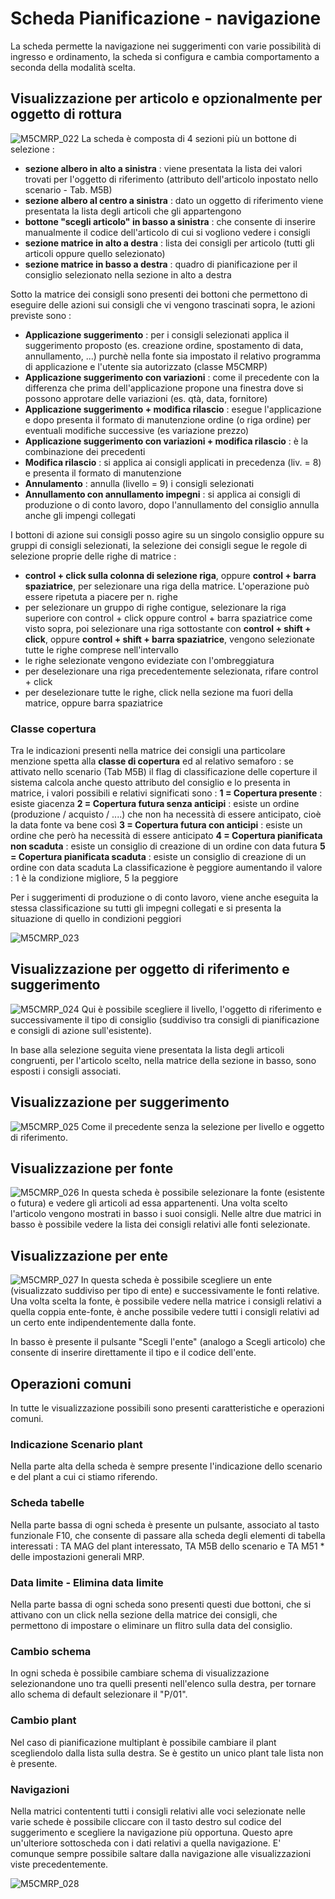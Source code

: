 # Scheda Pianificazione - navigazione
La scheda permette la navigazione nei suggerimenti con varie possibilità di ingresso e ordinamento, la scheda si configura e cambia comportamento a seconda della modalità scelta.

## Visualizzazione per articolo e opzionalmente per oggetto di rottura
![M5CMRP_022](http://localhost:3000/immagini/MBDOC_SCH-M5CMRP_N/M5CMRP_022.png)
La scheda è composta di 4 sezioni più un bottone di selezione : 
* **sezione albero in alto a sinistra** :  viene presentata la lista dei valori trovati per l'oggetto di riferimento (attributo dell'articolo inpostato nello scenario - Tab. M5B)
* **sezione albero al centro a sinistra** :  dato un oggetto di riferimento viene presentata la lista degli articoli che gli appartengono
* **bottone "scegli articolo" in basso a sinistra** :  che consente di inserire manualmente il codice dell'articolo di cui si vogliono vedere i consigli
* **sezione matrice in alto a destra** :  lista dei consigli per articolo (tutti gli articoli oppure quello selezionato)
* **sezione matrice in basso a destra** : quadro di pianificazione per il consiglio selezionato nella sezione in alto a destra

Sotto la matrice dei consigli sono presenti dei bottoni che permettono di eseguire delle azioni sui consigli che vi vengono trascinati sopra, le azioni previste sono : 
* **Applicazione suggerimento** :  per i consigli selezionati applica il suggerimento proposto (es. creazione ordine, spostamento di data, annullamento, ...) purchè nella fonte sia impostato il relativo programma di applicazione e l'utente sia autorizzato (classe M5CMRP)
* **Applicazione suggerimento con variazioni** :  come il precedente con la differenza che prima dell'applicazione propone una finestra dove si possono approtare delle variazioni (es. qtà, data, fornitore)
* **Applicazione suggerimento + modifica rilascio** :  esegue l'applicazione e dopo presenta il formato di manutenzione ordine (o riga ordine) per eventuali modifiche successive (es variazione prezzo)
* **Applicazione suggerimento con variazioni + modifica rilascio** :  è la combinazione dei precedenti
* **Modifica rilascio** :  si applica ai consigli applicati in precedenza (liv. = 8) e presenta il formato di manutenzione
* **Annulamento** :  annulla (livello = 9)  i consigli selezionati
* **Annullamento con annullamento impegni** :  si applica ai consigli di produzione o di conto lavoro, dopo l'annullamento del consiglio annulla anche gli impengi collegati

I bottoni di azione sui consigli posso agire su un singolo consiglio oppure su gruppi di consigli selezionati, la selezione dei consigli segue le regole di selezione proprie delle righe di matrice : 
* **control + click sulla colonna di selezione riga**, oppure **control + barra spaziatrice**, per selezionare una riga della matrice. L'operazione può essere ripetuta a piacere per n. righe
* per selezionare un gruppo di righe contigue, selezionare la riga superiore con control + click oppure control + barra spaziatrice come visto sopra, poi selezionare una riga sottostante con **control + shift + click**, oppure **control + shift + barra spaziatrice**, vengono selezionate tutte le righe comprese nell'intervallo
* le righe selezionate vengono evideziate con l'ombreggiatura
* per deselezionare una riga precedentemente selezionata, rifare control + click
* per deselezionare tutte le righe, click nella sezione ma fuori della matrice, oppure barra spaziatrice

### Classe copertura
Tra le indicazioni presenti nella matrice dei consigli una particolare menzione spetta alla **classe di copertura** ed al relativo semaforo :  se attivato nello scenario (Tab M5B) il flag di classificazione delle coperture il sistema calcola anche questo attributo del consiglio e lo presenta in matrice, i valori possibili e relativi significati sono : 
**1 = Copertura presente** :  esiste giacenza
**2 = Copertura futura senza anticipi** :  esiste un ordine (produzione / acquisto / ....) che non ha necessità di essere anticipato, cioè la data fonte va bene così
**3 = Copertura futura con anticipi** :  esiste un ordine che però ha necessità di essere anticipato
**4 = Copertura pianificata non scaduta** :  esiste un consiglio di creazione di un ordine con data futura
**5 = Copertura pianificata scaduta** :  esiste un consiglio di creazione di un ordine con data scaduta
La classificazione è peggiore aumentando il valore :  1 è la condizione migliore, 5 la peggiore

Per i suggerimenti di produzione o di conto lavoro, viene anche eseguita la stessa classificazione su tutti gli impegni collegati e si presenta la situazione di quello in condizioni peggiori

![M5CMRP_023](http://localhost:3000/immagini/MBDOC_SCH-M5CMRP_N/M5CMRP_023.png)
## Visualizzazione per oggetto di riferimento e suggerimento

![M5CMRP_024](http://localhost:3000/immagini/MBDOC_SCH-M5CMRP_N/M5CMRP_024.png)
Qui è possibile scegliere il livello, l'oggetto di riferimento e successivamente il tipo di consiglio (suddiviso tra consigli di pianificazione e consigli di azione sull'esistente).

In base alla selezione seguita viene presentata la lista degli articoli congruenti, per l'articolo scelto, nella matrice della sezione in basso, sono esposti i consigli associati.

## Visualizzazione per suggerimento

![M5CMRP_025](http://localhost:3000/immagini/MBDOC_SCH-M5CMRP_N/M5CMRP_025.png)
Come il precedente senza la selezione per livello e oggetto di riferimento.

## Visualizzazione per fonte

![M5CMRP_026](http://localhost:3000/immagini/MBDOC_SCH-M5CMRP_N/M5CMRP_026.png)
In questa scheda è possibile selezionare la fonte (esistente o futura) e vedere gli articoli ad essa appartenenti. Una volta scelto l'articolo vengono mostrati in basso i suoi consigli.
Nelle altre due matrici in basso è possibile vedere la lista dei consigli relativi alle fonti selezionate.

## Visualizzazione per ente

![M5CMRP_027](http://localhost:3000/immagini/MBDOC_SCH-M5CMRP_N/M5CMRP_027.png)
In questa scheda è possibile scegliere un ente (visualizzato suddiviso per tipo di ente) e successivamente le fonti relative. Una volta scelta la fonte, è possibile vedere nella matrice i consigli relativi a quella coppia ente-fonte, è anche possibile vedere tutti i consigli relativi ad un certo ente indipendentemente dalla fonte.

In basso è presente il pulsante "Scegli l'ente" (analogo a Scegli articolo) che consente di inserire direttamente il tipo e il codice dell'ente.

## Operazioni comuni
In tutte le visualizzazione possibili sono presenti caratteristiche e operazioni comuni.

### Indicazione Scenario plant
Nella parte alta della scheda è sempre presente l'indicazione dello scenario e del plant a cui ci stiamo riferendo.

### Scheda tabelle
Nella parte bassa di ogni scheda è presente un pulsante,  associato al tasto funzionale F10, che consente di passare alla scheda degli elementi di tabella interessati :  TA MAG del plant interessato, TA M5B  dello scenario e TA M51 * delle impostazioni generali MRP.

### Data limite - Elimina data limite
Nella parte bassa di ogni scheda sono presenti questi due bottoni, che si attivano con un click nella sezione della matrice dei consigli, che permettono di impostare o eliminare un flitro sulla data del consiglio.

### Cambio schema
In ogni scheda è possibile cambiare schema di visualizzazione selezionandone uno tra quelli presenti nell'elenco sulla destra, per tornare allo schema di default selezionare il "P/01".

### Cambio plant
Nel caso di pianificazione multiplant è possibile cambiare il plant scegliendolo dalla lista sulla destra. Se è gestito un unico plant tale lista non è presente.

### Navigazioni
Nella matrici contententi tutti i consigli relativi alle voci selezionate nelle varie schede è possibile cliccare con il tasto destro sul codice del suggerimento e scegliere la navigazione più opportuna.
Questo apre un'ulteriore sottoscheda con i dati relativi a quella navigazione. E' comunque sempre possibile saltare dalla navigazione alle visualizzazioni viste precedentemente.

![M5CMRP_028](http://localhost:3000/immagini/MBDOC_SCH-M5CMRP_N/M5CMRP_028.png)